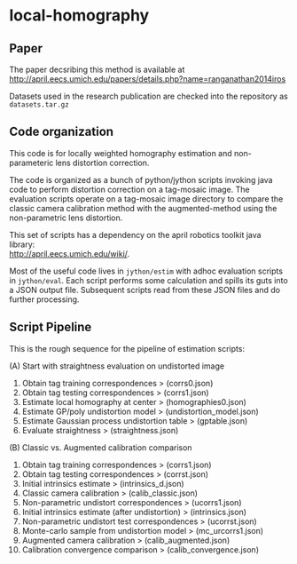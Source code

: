 local-homography
================

Paper
----
The paper decsribing this method is available at  
http://april.eecs.umich.edu/papers/details.php?name=ranganathan2014iros

Datasets used in the research publication are checked into the repository as `datasets.tar.gz`


Code organization
----
This code is for locally weighted homography estimation and non-parameteric lens
distortion correction.

The code is organized as a bunch of python/jython scripts invoking java code to
perform distortion correction on a tag-mosaic image. The evaluation scripts
operate on a tag-mosaic image directory to compare the classic camera calibration
method with the augmented-method using the non-parametric lens distortion.

This set of scripts has a dependency on the april robotics toolkit java library:  
http://april.eecs.umich.edu/wiki/.

Most of the useful code lives in `jython/estim` with adhoc evaluation scripts in
`jython/eval`. Each script performs some calculation and spills its guts into a
JSON output file. Subsequent scripts read from these JSON files and do further
processing.


Script Pipeline
----

This is the rough sequence for the pipeline of estimation scripts:

(A) Start with straightness evaluation on undistorted image

1. Obtain tag training correspondences              > (corrs0.json)
2. Obtain tag testing correspondences               > (corrs1.json)
3. Estimate local homography at center              > (homographies0.json)
4. Estimate GP/poly undistortion model              > (undistortion_model.json)
5. Estimate Gaussian process undistortion table     > (gptable.json)
6. Evaluate straightness                            > (straightness.json)

(B) Classic vs. Augmented calibration comparison

1. Obtain tag training correspondences              > (corrs1.json)
2. Obtain tag testing correspondences               > (corrst.json)
3. Initial intrinsics estimate                      > (intrinsics_d.json)
4. Classic camera calibration                       > (calib_classic.json)
5. Non-parametric undistort correspondences         > (ucorrs1.json)
6. Initial intrinsics estimate (after undistortion) > (intrinsics.json)
7. Non-parametric undistort test correspondences    > (ucorrst.json)
8. Monte-carlo sample from undistortion model       > (mc_urcorrs1.json)
9. Augmented camera calibration                     > (calib_augmented.json)
10. Calibration convergence comparison              > (calib_convergence.json)
